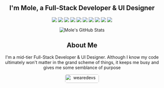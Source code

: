 <h2 align="center">I'm Mole, a Full-Stack Developer & UI Designer </h2>

<p align="center">
    <img src="https://img.shields.io/badge/JavaScript-F7DF1E?style=flat&logo=javascript&logoColor=black">
    <img src="https://img.shields.io/badge/React-61DAFB?style=flat&logo=react&logoColor=black">
    <img src="https://img.shields.io/badge/Node.js-339933?style=flat&logo=node.js&logoColor=white">
    <img src="https://img.shields.io/badge/Express.js-000000?style=flat">
    <img src="https://img.shields.io/badge/HTML5-E34F26?style=flat&logo=html5&logoColor=white">
    <img src="https://img.shields.io/badge/CSS3-1572B6?style=flat&logo=css3&logoColor=white">
    <img src="https://img.shields.io/badge/C%2B%2B-00599C?style=flat&logo=c%2B%2B&logoColor=white">
    <img src="https://img.shields.io/badge/C%23-239120?style=flat&logo=c-sharp&logoColor=white">
    <img src="https://img.shields.io/badge/Python-3776AB?style=flat&logo=python&logoColor=white">
    <img src="https://img.shields.io/badge/Lua-2C2D72?style=flat&logo=lua&logoColor=white">
</p>

<p align="center">
    <img src="https://github-readme-stats.vercel.app/api?username=molethedev&count_private=true&show_icons=true&theme=dracula" alt="Mole's GitHub Stats">
</p>

<h2 align="center">About Me</h2>

<div align="center">
    <p>
        I'm a mid-tier Full-Stack Developer & UI Designer. Although I know my code ultimately won't matter in the grand scheme of things, it keeps me busy and gives me some semblance of purpose
    </p>
    <a href="https://forum.wearedevs.net/profile?uid=80267" target="_blank" style="text-decoration:none;">
      <img src="https://img.shields.io/badge/wearedevs-%235858FA.svg?style=for-the-badge&logo=wearedevs&logoColor=white&labelColor=%23BF55EC" alt="wearedevs" style="margin-bottom: 5px; height: 28px; width: 110px; border-radius: 5px;" />
    </a>
</div> 
